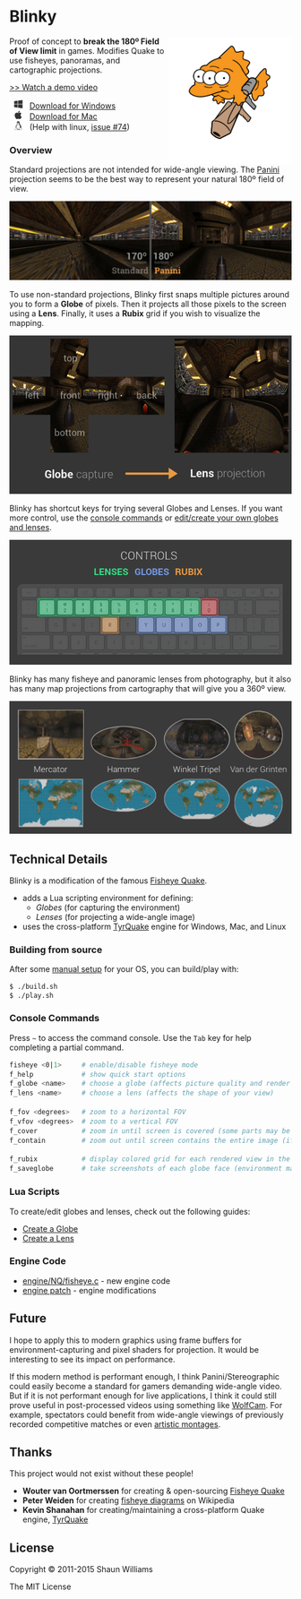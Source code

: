 # Blinky

<img src="readme-img/blinky-rocket.png" align="right" width="220px"/>

Proof of concept to __break the 180º Field of View limit__ in games.
Modifies Quake to use fisheyes, panoramas, and cartographic projections.

[>> Watch a demo video](http://youtu.be/jQOJ3yCK8pI)

<img src="readme-img/windows.png" height="16px"> [Download for Windows](https://github.com/shaunlebron/blinky/releases/download/1.3/blinky-1.3-windows.zip)  
<img src="readme-img/apple.png"   height="16px"> [Download for Mac](https://github.com/shaunlebron/blinky/releases/download/1.3/blinky-1.3-mac.zip)  
<img src="readme-img/linux.png"   height="16px"> (Help with linux, [issue #74](https://github.com/shaunlebron/blinky/issues/74))

### Overview

Standard projections are not intended for wide-angle viewing.  The [Panini]
projection seems to be the best way to represent your natural 180º field of
view.

![old-and-new](readme-img/old-and-new.jpg)

To use non-standard projections, Blinky first snaps multiple pictures around
you to form a __Globe__ of pixels.  Then it projects all those pixels to the
screen using a __Lens__.  Finally, it uses a __Rubix__ grid if you wish to
visualize the mapping.

![map](readme-img/map.gif)

Blinky has shortcut keys for trying several Globes and Lenses.  If you want
more control, use the [console commands](#console-commands) or [edit/create
your own globes and lenses](#lua-scripts).

![keys](readme-img/keys.png)

Blinky has many fisheye and panoramic lenses from photography, but it also has
many map projections from cartography that will give you a 360º view.

![worlds](readme-img/worlds.jpg)

## Technical Details

Blinky is a modification of the famous [Fisheye Quake].

- adds a Lua scripting environment for defining:
  - _Globes_ (for capturing the environment)
  - _Lenses_ (for projecting a wide-angle image)
- uses the cross-platform [TyrQuake] engine for Windows, Mac, and Linux

### Building from source

After some [manual setup](BUILDING.md) for your OS, you can build/play with:

```
$ ./build.sh
$ ./play.sh
```

### Console Commands

Press `~` to access the command console.  Use the `Tab` key for help completing
a partial command.

```sh
fisheye <0|1>     # enable/disable fisheye mode
f_help            # show quick start options
f_globe <name>    # choose a globe (affects picture quality and render speed)
f_lens <name>     # choose a lens (affects the shape of your view)

f_fov <degrees>   # zoom to a horizontal FOV
f_vfov <degrees>  # zoom to a vertical FOV
f_cover           # zoom in until screen is covered (some parts may be hidden)
f_contain         # zoom out until screen contains the entire image (if possible)

f_rubix           # display colored grid for each rendered view in the globe
f_saveglobe       # take screenshots of each globe face (environment map)
```

### Lua Scripts

To create/edit globes and lenses, check out the following guides:

- [Create a Globe](game/lua-scripts/globes)
- [Create a Lens](game/lua-scripts/lenses)

### Engine Code

- [engine/NQ/fisheye.c](engine/NQ/fisheye.c) - new engine code
- [engine patch](engine/fisheye.patch) - engine modifications

## Future

I hope to apply this to modern graphics using frame buffers for
environment-capturing and pixel shaders for projection.  It would be
interesting to see its impact on performance.

If this modern method is performant enough, I think Panini/Stereographic could
easily become a standard for gamers demanding wide-angle video.  But if it is
not performant enough for live applications, I think it could still prove
useful in post-processed videos using something like [WolfCam].  For example,
spectators could benefit from wide-angle viewings of previously recorded
competitive matches or even [artistic montages].

## Thanks

This project would not exist without these people!

- __Wouter van Oortmerssen__ for creating & open-sourcing [Fisheye Quake]
- __Peter Weiden__ for creating [fisheye diagrams] on Wikipedia
- __Kevin Shanahan__ for creating/maintaining a cross-platform Quake engine, [TyrQuake]

## License

Copyright © 2011-2015 Shaun Williams

The MIT License



[Fisheye Quake]:http://strlen.com/gfxengine/fisheyequake/
[TyrQuake]:http://disenchant.net/tyrquake/
[Panini]: http://tksharpless.net/vedutismo/Pannini/
[Quincuncial]:http://en.wikipedia.org/wiki/Peirce_quincuncial_projection
[artistic montages]:http://youtu.be/-T6IAHWMd2I
[WolfCam]:http://www.wolfcamql.fr/en
[fisheye diagrams]:http://en.wikipedia.org/wiki/Fisheye_lens#Mapping_function
